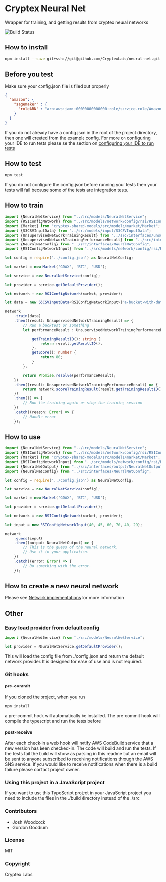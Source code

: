 [//]: # (Only edit this file if it is in $project/in directory. This file is compiled)
# Cryptex Neural Net #
Wrapper for training, and getting results from cryptex neural networks

![Build Status](https://codebuild.us-west-2.amazonaws.com/badges?uuid=eyJlbmNyeXB0ZWREYXRhIjoiWHRrVk9iaWxpSnFHUVFuY3BjN2tSUWhkR3ZHRU1VbVViYlMwY05PMm1yWDFuU2lGSFlhUTY4c0ovUVJjQW9YOVRsYk5ka2RrRzhHcTRRc0lncUxIMi80PSIsIml2UGFyYW1ldGVyU3BlYyI6Ijc4MzNVMllzS29pcml4bmsiLCJtYXRlcmlhbFNldFNlcmlhbCI6MX0%3D&branch=master)

## How to install

```bash
npm install --save git+ssh://git@github.com/CryptexLabs/neural-net.git
```

## Before you test
Make sure your config.json file is filed out properly

[embedmd]:# (../examples/config-example.json json)
```json
{
  "amazon": {
    "sagemaker" : {
      "roleARN" : "arn:aws:iam::00000000000000:role/service-role/AmazonSageMaker-ExecutionRole-20180317T115106"
    }
  }
}
```

If you do not already have a config.json in the root of the project directory, then one will created from the example config. 
For more on configuring your IDE to run tests please se the section on [configuring your IDE to run tests](tests)

## How to test

```bash
npm test
```
If you do not configure the config.json before running your tests then your tests will fail because some of the tests are integration tests.

## How to train

[embedmd]:# (../examples/training-example.ts typescript)
```typescript
import {NeuralNetService} from "../src/models/NeuralNetService";
import {RSIConfigNetwork} from "../src/models/network/config/rsi/RSIConfigNetwork";
import {Market} from "cryptex-shared-models/src/models/market/Market";
import {S3CSVInputData} from "../src/models/input/S3CSVInputData";
import {UnsupervisedNetworkTrainingResult} from "../src/interfaces/unsupervised/UnsupervisedNetworkTrainingResult";
import {UnsupervisedNetworkTrainingPerformanceResult} from "../src/interfaces/unsupervised/UnsupervisedNetworkTrainingPerformanceResult";
import {NeuralNetConfig} from "../src/interfaces/NeuralNetConfig";
import {RSIConfigNetworkInput} from "../src/models/network/config/rsi/RSIConfigNetworkInput";

let config = require('../config.json') as NeuralNetConfig;

let market = new Market('GDAX', 'BTC', 'USD');

let service = new NeuralNetService(config);

let provider = service.getDefaultProvider();

let network = new RSIConfigNetwork(market, provider);

let data = new S3CSVInputData<RSIConfigNetworkInput>('a-bucket-with-data', 'rsi/dev/data.csv');

network
    .train(data)
    .then((result: UnsupervisedNetworkTrainingResult) => {
        // Run a backtest or something
        let performanceResult : UnsupervisedNetworkTrainingPerformanceResult = {

            getTrainingResultID(): string {
                return result.getResultID();
            },
            getScore(): number {
                return 80;
            }
        };

        return Promise.resolve(performanceResult);
    })
    .then((result: UnsupervisedNetworkTrainingPerformanceResult) => {
        return network.scoreTrainingResult(result.getTrainingResultID(), result.getScore())
    })
    .then(() => {
        // Run the training again or stop the training session
    })
    .catch((reason: Error) => {
        // Handle error
    });
```
    
## How to use

[embedmd]:# (../examples/load-result-example.ts typescript)
```typescript
import {NeuralNetService} from "../src/models/NeuralNetService";
import {RSIConfigNetwork} from "../src/models/network/config/rsi/RSIConfigNetwork";
import {Market} from "cryptex-shared-models/src/models/market/Market";
import {RSIConfigNetworkInput} from "../src/models/network/config/rsi/RSIConfigNetworkInput";
import {NeuralNetOutput} from "../src/interfaces/output/NeuralNetOutput";
import {NeuralNetConfig} from "../src/interfaces/NeuralNetConfig";

let config = require('../config.json') as NeuralNetConfig;

let service = new NeuralNetService(config);

let market = new Market('GDAX', 'BTC', 'USD');

let provider = service.getDefaultProvider();

let network = new RSIConfigNetwork(market, provider);

let input = new RSIConfigNetworkInput(40, 45, 60, 70, 40, 29);

network
    .guess(input)
    .then((output: NeuralNetOutput) => {
        // This is the guess of the neural network.
        // Use it in your application.
    })
    .catch((error: Error) => {
        // Do something with the error.
    });
```

## How to create a new neural network
Please see [Network implementations](examples/network) for more information

## Other

### Easy load provider from default config

```typescript
import {NeuralNetService} from "./src/models/NeuralNetService";

let provider = NeuralNetService.getDefaultProvider();

```
This will load the config file from ./config.json and return the default network provider. It is designed for ease of use and is not required.

### Git hooks

#### pre-commit
If you cloned the project, when you run 
```bash
npm install
```
a pre-commit hook will automatically be installed. The pre-commit hook will compile the typescript and run the tests before 

#### post-receive
After each check-in a web hook will notify AWS CodeBuild service that a new version has been checked-in. The code will build and run the tests. If the tests fail the build will show as passing in this readme but an email will be sent to anyone subscribed to receiving notifications through the AWS SNS service. If you would like to receive notifications when there is a build failure please contact project owner.

### Using this project in a JavaScript project
If you want to use this TypeScript project in your JavaScript project you need to include the files in the ./build directory instead of the ./src

### Contributors
- Josh Woodcock
- Gordon Goodrum

### License
MIT

### Copyright
Cryptex Labs
